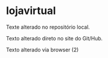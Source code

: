 # lojavirtual

Texte alterado no repositório local.

Texto alterado direto no site do Git/Hub.

Texto alterado via browser (2)
